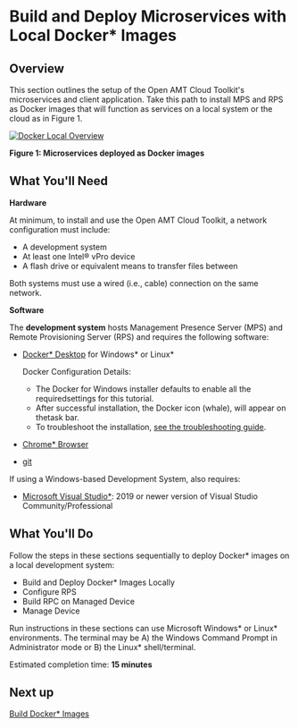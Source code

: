 # Build and Deploy Microservices with Local Docker* Images

## Overview

This section outlines the setup of the Open AMT Cloud Toolkit's microservices and client application. Take this path to install MPS and RPS as Docker images that will function as services on a local system or the cloud as in Figure 1.

[![Docker Local Overview](../assets/images/HelloWorldDocker.png)](../assets/images/HelloWorldDocker.png)


**Figure 1: Microservices deployed as Docker images**


## What You'll Need

**Hardware**

At minimum, to install and use the Open AMT Cloud Toolkit, a network configuration must include:

-  A development system 
-  At least one Intel® vPro device
-  A flash drive or equivalent means to transfer files between

Both systems must use a wired (i.e., cable) connection on the same network.

**Software**

The **development system** hosts Management Presence Server (MPS) and Remote Provisioning Server (RPS) and requires the following software:

- [Docker* Desktop](https://www.docker.com/products/docker-desktop) for Windows* or Linux*

    Docker Configuration Details:

    - The Docker for Windows installer defaults to enable all the requiredsettings for this tutorial.
    - After successful installation, the Docker icon (whale), will appear on thetask bar.
    - To troubleshoot the installation, [see the troubleshooting guide](https:/docs.docker.com/docker-for-windows/troubleshoot/).

- [Chrome* Browser](https://www.google.com/chrome)
- [git](https://git-scm.com/downloads)

If using a Windows-based Development System, also requires:
    
- [Microsoft Visual Studio*](https://visualstudio.microsoft.com/): 2019 or newer version of Visual Studio Community/Professional

      

## What You'll Do

Follow the steps in these sections sequentially to deploy Docker* images on a local development system: 

- Build and Deploy Docker* Images Locally
- Configure RPS
- Build RPC on Managed Device
- Manage Device

Run instructions in these sections can use Microsoft Windows* or Linux* environments. The terminal may be A) the Windows Command Prompt in Administrator mode or B) the Linux* shell/terminal. 

Estimated completion time: **15 minutes**

## Next up
[Build Docker* Images](dockerLocal.md)

